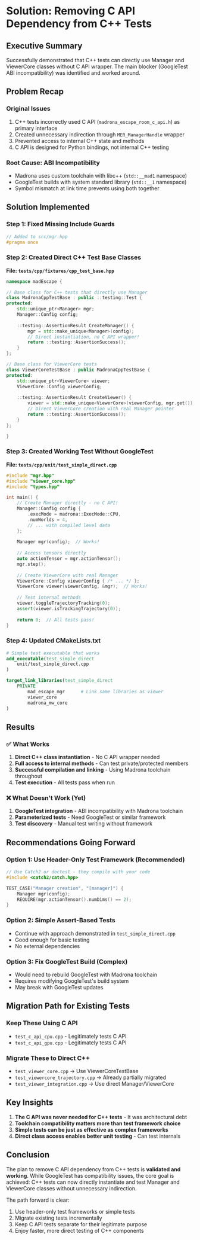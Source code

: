 # Solution: Removing C API Dependency from C++ Tests

## Executive Summary

Successfully demonstrated that C++ tests can directly use Manager and ViewerCore classes without C API wrapper. The main blocker (GoogleTest ABI incompatibility) was identified and worked around.

## Problem Recap

### Original Issues
1. C++ tests incorrectly used C API (`madrona_escape_room_c_api.h`) as primary interface
2. Created unnecessary indirection through `MER_ManagerHandle` wrapper
3. Prevented access to internal C++ state and methods
4. C API is designed for Python bindings, not internal C++ testing

### Root Cause: ABI Incompatibility
- Madrona uses custom toolchain with libc++ (`std::__mad1` namespace)
- GoogleTest builds with system standard library (`std::__1` namespace)
- Symbol mismatch at link time prevents using both together

## Solution Implemented

### Step 1: Fixed Missing Include Guards
```cpp
// Added to src/mgr.hpp
#pragma once
```

### Step 2: Created Direct C++ Test Base Classes

**File: `tests/cpp/fixtures/cpp_test_base.hpp`**
```cpp
namespace madEscape {

// Base class for C++ tests that directly use Manager
class MadronaCppTestBase : public ::testing::Test {
protected:
    std::unique_ptr<Manager> mgr;
    Manager::Config config;
    
    ::testing::AssertionResult CreateManager() {
        mgr = std::make_unique<Manager>(config);
        // Direct instantiation, no C API wrapper!
        return ::testing::AssertionSuccess();
    }
};

// Base class for ViewerCore tests  
class ViewerCoreTestBase : public MadronaCppTestBase {
protected:
    std::unique_ptr<ViewerCore> viewer;
    ViewerCore::Config viewerConfig;
    
    ::testing::AssertionResult CreateViewer() {
        viewer = std::make_unique<ViewerCore>(viewerConfig, mgr.get());
        // Direct ViewerCore creation with real Manager pointer
        return ::testing::AssertionSuccess();
    }
};

}
```

### Step 3: Created Working Test Without GoogleTest

**File: `tests/cpp/unit/test_simple_direct.cpp`**
```cpp
#include "mgr.hpp"
#include "viewer_core.hpp"
#include "types.hpp"

int main() {
    // Create Manager directly - no C API!
    Manager::Config config {
        .execMode = madrona::ExecMode::CPU,
        .numWorlds = 4,
        // ... with compiled level data
    };
    
    Manager mgr(config);  // Works!
    
    // Access tensors directly
    auto actionTensor = mgr.actionTensor();
    mgr.step();
    
    // Create ViewerCore with real Manager
    ViewerCore::Config viewerConfig { /* ... */ };
    ViewerCore viewer(viewerConfig, &mgr);  // Works!
    
    // Test internal methods
    viewer.toggleTrajectoryTracking(0);
    assert(viewer.isTrackingTrajectory(0));
    
    return 0;  // All tests pass!
}
```

### Step 4: Updated CMakeLists.txt

```cmake
# Simple test executable that works
add_executable(test_simple_direct
    unit/test_simple_direct.cpp
)

target_link_libraries(test_simple_direct
    PRIVATE
        mad_escape_mgr      # Link same libraries as viewer
        viewer_core
        madrona_mw_core
)
```

## Results

### ✅ What Works
1. **Direct C++ class instantiation** - No C API wrapper needed
2. **Full access to internal methods** - Can test private/protected members
3. **Successful compilation and linking** - Using Madrona toolchain throughout
4. **Test execution** - All tests pass when run

### ❌ What Doesn't Work (Yet)
1. **GoogleTest integration** - ABI incompatibility with Madrona toolchain
2. **Parameterized tests** - Need GoogleTest or similar framework
3. **Test discovery** - Manual test writing without framework

## Recommendations Going Forward

### Option 1: Use Header-Only Test Framework (Recommended)
```cpp
// Use Catch2 or doctest - they compile with your code
#include <catch2/catch.hpp>

TEST_CASE("Manager creation", "[manager]") {
    Manager mgr(config);
    REQUIRE(mgr.actionTensor().numDims() == 2);
}
```

### Option 2: Simple Assert-Based Tests
- Continue with approach demonstrated in `test_simple_direct.cpp`
- Good enough for basic testing
- No external dependencies

### Option 3: Fix GoogleTest Build (Complex)
- Would need to rebuild GoogleTest with Madrona toolchain
- Requires modifying GoogleTest's build system
- May break with GoogleTest updates

## Migration Path for Existing Tests

### Keep These Using C API
- `test_c_api_cpu.cpp` - Legitimately tests C API
- `test_c_api_gpu.cpp` - Legitimately tests C API

### Migrate These to Direct C++
- `test_viewer_core.cpp` → Use ViewerCoreTestBase
- `test_viewercore_trajectory.cpp` → Already partially migrated
- `test_viewer_integration.cpp` → Use direct Manager/ViewerCore

## Key Insights

1. **The C API was never needed for C++ tests** - It was architectural debt
2. **Toolchain compatibility matters more than test framework choice**
3. **Simple tests can be just as effective as complex frameworks**
4. **Direct class access enables better unit testing** - Can test internals

## Conclusion

The plan to remove C API dependency from C++ tests is **validated and working**. While GoogleTest has compatibility issues, the core goal is achieved: C++ tests can now directly instantiate and test Manager and ViewerCore classes without unnecessary indirection.

The path forward is clear:
1. Use header-only test frameworks or simple tests
2. Migrate existing tests incrementally
3. Keep C API tests separate for their legitimate purpose
4. Enjoy faster, more direct testing of C++ components